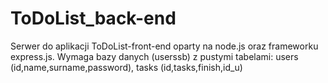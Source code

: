 # ToDoList_back-end

Serwer do aplikacji ToDoList-front-end oparty na node.js oraz frameworku express.js. Wymaga bazy danych (userssb) z pustymi tabelami: users (id,name,surname,password),
tasks (id,tasks,finish,id_u)
